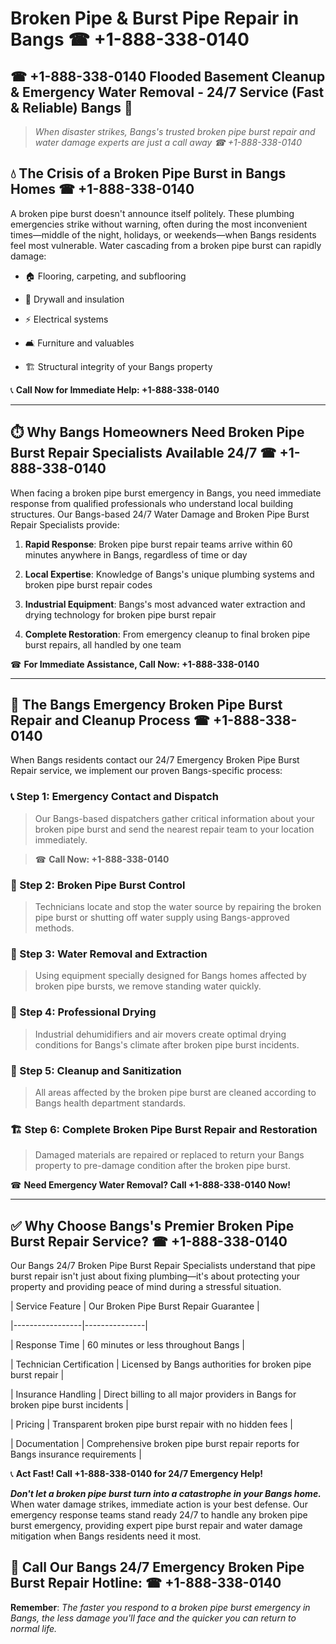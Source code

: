 # Broken Pipe & Burst Pipe Repair in Bangs ☎ +1-888-338-0140  
## ☎ +1-888-338-0140 Flooded Basement Cleanup & Emergency Water Removal - 24/7 Service (Fast & Reliable) Bangs 🚨  

> *When disaster strikes, Bangs's trusted broken pipe burst repair and water damage experts are just a call away ☎ +1-888-338-0140*  

## 💧 The Crisis of a Broken Pipe Burst in Bangs Homes ☎ +1-888-338-0140  

A broken pipe burst doesn't announce itself politely. These plumbing emergencies strike without warning, often during the most inconvenient times—middle of the night, holidays, or weekends—when Bangs residents feel most vulnerable. Water cascading from a broken pipe burst can rapidly damage:  

* 🏠 Flooring, carpeting, and subflooring  
* 🧱 Drywall and insulation  
* ⚡ Electrical systems  
* 🛋️ Furniture and valuables  
* 🏗️ Structural integrity of your Bangs property  

📞 **Call Now for Immediate Help: +1-888-338-0140**  

---  

## ⏱️ Why Bangs Homeowners Need Broken Pipe Burst Repair Specialists Available 24/7 ☎ +1-888-338-0140  

When facing a broken pipe burst emergency in Bangs, you need immediate response from qualified professionals who understand local building structures. Our Bangs-based 24/7 Water Damage and Broken Pipe Burst Repair Specialists provide:  

1. **Rapid Response**: Broken pipe burst repair teams arrive within 60 minutes anywhere in Bangs, regardless of time or day  
2. **Local Expertise**: Knowledge of Bangs's unique plumbing systems and broken pipe burst repair codes  
3. **Industrial Equipment**: Bangs's most advanced water extraction and drying technology for broken pipe burst repair  
4. **Complete Restoration**: From emergency cleanup to final broken pipe burst repairs, all handled by one team  

☎ **For Immediate Assistance, Call Now: +1-888-338-0140**  

---  

## 🔧 The Bangs Emergency Broken Pipe Burst Repair and Cleanup Process ☎ +1-888-338-0140  

When Bangs residents contact our 24/7 Emergency Broken Pipe Burst Repair service, we implement our proven Bangs-specific process:  

### 📞 Step 1: Emergency Contact and Dispatch  
> Our Bangs-based dispatchers gather critical information about your broken pipe burst and send the nearest repair team to your location immediately.  
> ☎ **Call Now: +1-888-338-0140**  

### 🚿 Step 2: Broken Pipe Burst Control  
> Technicians locate and stop the water source by repairing the broken pipe burst or shutting off water supply using Bangs-approved methods.  

### 🌊 Step 3: Water Removal and Extraction  
> Using equipment specially designed for Bangs homes affected by broken pipe bursts, we remove standing water quickly.  

### 💨 Step 4: Professional Drying  
> Industrial dehumidifiers and air movers create optimal drying conditions for Bangs's climate after broken pipe burst incidents.  

### 🧼 Step 5: Cleanup and Sanitization  
> All areas affected by the broken pipe burst are cleaned according to Bangs health department standards.  

### 🏗️ Step 6: Complete Broken Pipe Burst Repair and Restoration  
> Damaged materials are repaired or replaced to return your Bangs property to pre-damage condition after the broken pipe burst.  

☎ **Need Emergency Water Removal? Call +1-888-338-0140 Now!**  

---  

## ✅ Why Choose Bangs's Premier Broken Pipe Burst Repair Service? ☎ +1-888-338-0140  

Our Bangs 24/7 Broken Pipe Burst Repair Specialists understand that pipe burst repair isn't just about fixing plumbing—it's about protecting your property and providing peace of mind during a stressful situation.  

| Service Feature | Our Broken Pipe Burst Repair Guarantee |  
|-----------------|---------------|  
| Response Time | 60 minutes or less throughout Bangs |  
| Technician Certification | Licensed by Bangs authorities for broken pipe burst repair |  
| Insurance Handling | Direct billing to all major providers in Bangs for broken pipe burst incidents |  
| Pricing | Transparent broken pipe burst repair with no hidden fees |  
| Documentation | Comprehensive broken pipe burst repair reports for Bangs insurance requirements |  

📞 **Act Fast! Call +1-888-338-0140 for 24/7 Emergency Help!**  

***Don't let a broken pipe burst turn into a catastrophe in your Bangs home.*** When water damage strikes, immediate action is your best defense. Our emergency response teams stand ready 24/7 to handle any broken pipe burst emergency, providing expert pipe burst repair and water damage mitigation when Bangs residents need it most.  

## 📱 Call Our Bangs 24/7 Emergency Broken Pipe Burst Repair Hotline: ☎ +1-888-338-0140  

**Remember**: *The faster you respond to a broken pipe burst emergency in Bangs, the less damage you'll face and the quicker you can return to normal life.*